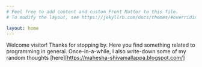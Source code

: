 ```yaml
---
# Feel free to add content and custom Front Matter to this file.
# To modify the layout, see https://jekyllrb.com/docs/themes/#overriding-theme-defaults

layout: home
---
```


Welcome visitor! Thanks for stopping by. Here you find something related to programming in general. Once-in-a-while, I also write-down some of my random thoughts [here][https://mahesha-shivamallappa.blogspot.com/]

